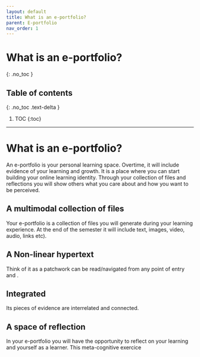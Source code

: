 ```yaml
---
layout: default
title: What is an e-portfolio? 
parent: E-portfolio
nav_order: 1
---
```


# What is an e-portfolio?
{: .no_toc }

## Table of contents
{: .no_toc .text-delta }

1. TOC
{:toc}

---

# What is an e-portfolio?
An e-portfolio is your personal learning space. Overtime, it will include evidence of your learning and growth. It is a place where you can start building your online learning identity. Through your collection of files and reflections you will show others what you care about and how you want to be perceived.

## A multimodal collection of files
Your e-portfolio is a collection of files you will generate during your learning experience. At the end of the semester it will include text, images, video, audio, links etc). 

## A Non-linear hypertext 
Think of it as a patchwork  can be read/navigated from any point of entry and .

## Integrated
Its pieces of evidence are interrelated and connected.

## A space of reflection 
In your e-portfolio you will have the opportunity to reflect on your learning and yourself as a learner. This meta-cognitive exercice 

